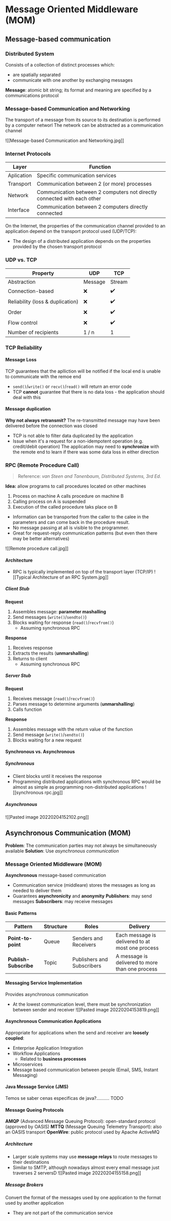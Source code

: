 # Message Oriented Middleware (MOM)
## Message-based communication
### Distributed System
Consists of a collection of distinct processes which:
- are spatially separated
- communicate with one another by exchanging messages

**Message**: atomic bit string; its format and meaning are specified by a communications protocol

### Message-based Communication and Networking 
The transport of a message from its source to its destination is performed by a computer networl
The network can be abstracted as a communication channel

![[Message-based Communication and Networking.jpg]]

### Internet Protocols
| Layer      | Function                                                                 |
| ---------- | ------------------------------------------------------------------------ |
| Aplication | Specific communication services                                          |
| Transport  | Communication between 2 (or more) processes                              |
| Network    | Communication between 2 computers not directly connected with each other |
| Interface  | Communication between 2 computers directly connected                     |
On the Internet, the properties of the communication channel provided to an application depend on the transport protocol used (UDP/TCP):
- The design of a distributed application depends on the properties provided by the chosen transport protocol

### UDP vs. TCP
| Property                         | UDP     | TCP    |
| -------------------------------- | ------- | ------ |
| Abstraction                      | Message | Stream |
| Connection-based                 | ❌      | ✔️     |
| Reliability (loss & duplication) | ❌      | ✔️     |
| Order                            | ❌      | ✔️     |
| Flow control                     | ❌      | ✔️     |
| Number of recipients             | 1 / n   | 1       |

### TCP Reliability
#### Message Loss
TCP guarantees that the aplliction will be notified if the local end is unable to communicate with the remoe end
- `send()`/`write()` or `recv()`/`read()` will return an error code
- TCP **cannot** guarantee that there is no data loss - the application should deal with this

#### Message duplication
**Why not always retransmit?**
The re-transmitted message may have been delivered before the connection was closed
- TCP is not able to filter data duplicated by the application
- Issue when it's a request for a non-idempotent operation (e.g. credit/debit operation)
The application may need to **synchronize** with the remote end to learn if there was some data loss in either direction

### RPC (Remote Procedure Call)
> Reference: *van Steen and Tanenbaum, Distributed Systems, 3rd Ed.*

**Idea:** allow programs to call procedures located on other machines
1. Process on machine A calls procedure on machine B
2. Calling process on A is suspended
3. Execution of the called procedure taks place on B

- Information can be transported from the caller to the calee in the parameters and can come back in the procedure result.
- No message passing at all is visible to the programmer.
- Great for request-reply communication patterns (but even then there may be better alternatives)

![[Remote procedure call.jpg]]

#### Architecture
- RPC is typically implemented on top of the transport layer (TCP/IP)
![[Typical Architecture of an RPC System.jpg]]

##### Client Stub
**Request**
1. Assembles message: **parameter mashalling**
2. Send messages (`write()`/`sendto()`)
3. Blocks waiting for response (`read()`/`recvfrom()`)
	- Assuming synchronous RPC

**Response**
1. Receives response
2. Extracts the results (**unmarshalling**)
3. Returns to client
	- Assuming synchronous RPC

##### Server Stub
**Request**
1. Receives message (`read()`/`recvfrom()`)
2. Parses message to determine arguments (**unmarshalling**)
3. Calls function

**Response**
1. Assembles message with the return value of the function
2. Send message (`write()`/`sendto()`)
3. Blocks waiting for a new request

#### Synchronous vs. Asynchronous
##### Synchronous
- Client blocks until it receives the response
- Programming distributed applications with synchronous RPC would be almost as simple as programming non-distributed applications
![[synchronous rpc.jpg]]

##### Asynchronous
![[Pasted image 20220204152102.png]]

## Asynchronous Communication (MOM)
**Problem**: The communication parties may not always be simultaneously available
**Solution**: Use *asynchronous communication*

### Message Oriented Middleware (MOM)
**Asynchronous** message-based communication
- Communication service (middleare) stores the messages as long as needed to deliver them
- Guarantees **asynchronicity** and **anonymity**
**Publishers**: may send messages
**Subscribers**: may receive messages

#### Basic Patterns
| Pattern               | Structure | Roles                      |  Delivery                                                |
| --------------------- | --------- | -------------------------- | ------------------------------------------------ |
| **Point-to-point**    | Queue     | Senders and Receivers      | Each message is delivered to at most one process |
| **Publish-Subscribe** | Topic     | Publishers and Subscribers | A message is delivered to more than one process  |

#### Messaging Service Implementation
Provides asynchronous communication
- At the lowest communication level, there must be synchronization between sender and receiver
![[Pasted image 20220204153819.png]]

#### Asynchronous Communication Applications
Appropriate for applications when the send and receiver are **loosely coupled**:
- Enterprise Application Integration
- Workflow Applications
	- Related to **business processes**
- Microservices
- Message based communication between people (Email, SMS, Instant Messaging)

#### Java Message Service (JMS)
Temos se saber cenas especificas de java?..........
TODO

#### Message Queing Protocols
**AMQP** (Advanced Message Queuing Protocol): open-standard protocol (approved by OASIS)
**MTTQ** (Message Queuing Telemetry Transport): also an OASIS transport
**OpenWire**: public protocol used by Apache ActiveMQ

##### Architecture
- Larger scale systems may use **message relays** to route messages to their destinations
- Similar to SMTP, although nowadays almost every email message just traverses 2 serversD
![[Pasted image 20220204155158.png]]

##### Message Brokers
Convert the format of the messages used by one application to the format used by another application
- They are not part of the communication service